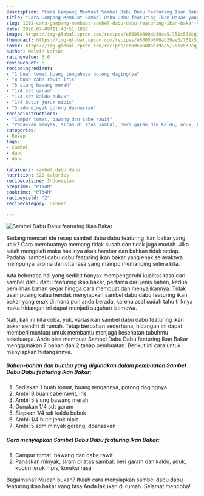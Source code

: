 ```yaml
---
description: "Cara Gampang Membuat Sambel Dabu Dabu featuring Ikan Bakar yang Bikin Ngiler"
title: "Cara Gampang Membuat Sambel Dabu Dabu featuring Ikan Bakar yang Bikin Ngiler"
slug: 1202-cara-gampang-membuat-sambel-dabu-dabu-featuring-ikan-bakar-yang-bikin-ngiler
date: 2020-07-09T11:48:51.189Z
image: https://img-global.cpcdn.com/recipes/e6605b600ab39ae5/751x532cq70/sambel-dabu-dabu-featuring-ikan-bakar-foto-resep-utama.jpg
thumbnail: https://img-global.cpcdn.com/recipes/e6605b600ab39ae5/751x532cq70/sambel-dabu-dabu-featuring-ikan-bakar-foto-resep-utama.jpg
cover: https://img-global.cpcdn.com/recipes/e6605b600ab39ae5/751x532cq70/sambel-dabu-dabu-featuring-ikan-bakar-foto-resep-utama.jpg
author: Melvin Larson
ratingvalue: 3.6
reviewcount: 6
recipeingredient:
- "1 buah tomat buang tengahnya potong dagingnya"
- "8 buah cabe rawit iris"
- "5 siung bawang merah"
- "1/4 sdt garam"
- "1/4 sdt kaldu bubuk"
- "1/4 butir jeruk nipis"
- "5 sdm minyak goreng dpanaskan"
recipeinstructions:
- "Campur tomat, bawang dan cabe rawit"
- "Panaskan minyak, siram di atas sambal, beri garam dan kaldu, aduk, kucuri jeruk nipis, koreksi rasa"
categories:
- Resep
tags:
- sambel
- dabu
- dabu

katakunci: sambel dabu dabu 
nutrition: 120 calories
recipecuisine: Indonesian
preptime: "PT14M"
cooktime: "PT34M"
recipeyield: "2"
recipecategory: Dinner

---
```



![Sambel Dabu Dabu featuring Ikan Bakar](https://img-global.cpcdn.com/recipes/e6605b600ab39ae5/751x532cq70/sambel-dabu-dabu-featuring-ikan-bakar-foto-resep-utama.jpg)

Sedang mencari ide resep sambel dabu dabu featuring ikan bakar yang unik? Cara membuatnya memang tidak susah dan tidak juga mudah. Jika salah mengolah maka hasilnya akan hambar dan bahkan tidak sedap. Padahal sambel dabu dabu featuring ikan bakar yang enak selayaknya mempunyai aroma dan cita rasa yang mampu memancing selera kita.



Ada beberapa hal yang sedikit banyak mempengaruhi kualitas rasa dari sambel dabu dabu featuring ikan bakar, pertama dari jenis bahan, kedua pemilihan bahan segar hingga cara membuat dan menyajikannya. Tidak usah pusing kalau hendak menyiapkan sambel dabu dabu featuring ikan bakar yang enak di mana pun anda berada, karena asal sudah tahu triknya maka hidangan ini dapat menjadi suguhan istimewa.


Nah, kali ini kita coba, yuk, variasikan sambel dabu dabu featuring ikan bakar sendiri di rumah. Tetap berbahan sederhana, hidangan ini dapat memberi manfaat untuk membantu menjaga kesehatan tubuhmu sekeluarga. Anda bisa membuat Sambel Dabu Dabu featuring Ikan Bakar menggunakan 7 bahan dan 2 tahap pembuatan. Berikut ini cara untuk menyiapkan hidangannya.

<!--inarticleads1-->

##### Bahan-bahan dan bumbu yang digunakan dalam pembuatan Sambel Dabu Dabu featuring Ikan Bakar:

1. Sediakan 1 buah tomat, buang tengahnya, potong dagingnya
1. Ambil 8 buah cabe rawit, iris
1. Ambil 5 siung bawang merah
1. Gunakan 1/4 sdt garam
1. Siapkan 1/4 sdt kaldu bubuk
1. Ambil 1/4 butir jeruk nipis
1. Ambil 5 sdm minyak goreng, dpanaskan




<!--inarticleads2-->

##### Cara menyiapkan Sambel Dabu Dabu featuring Ikan Bakar:

1. Campur tomat, bawang dan cabe rawit
1. Panaskan minyak, siram di atas sambal, beri garam dan kaldu, aduk, kucuri jeruk nipis, koreksi rasa




Bagaimana? Mudah bukan? Itulah cara menyiapkan sambel dabu dabu featuring ikan bakar yang bisa Anda lakukan di rumah. Selamat mencoba!
